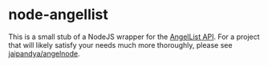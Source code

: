 node-angellist
==============

This is a small stub of a NodeJS wrapper for the
[AngelList API](https://angel.co/api). For a project that will likely
satisfy your needs much more thoroughly, please see
[jaipandya/angelnode](https://github.com/jaipandya/angelnode).
